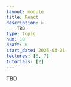 ```yaml
---
layout: module
title: React
description: > 
    TBD
type: topic
num: 10
draft: 0
start_date: 2025-03-21
lectures: [6, 7]
tutorials: [2]
---
```


TBD
